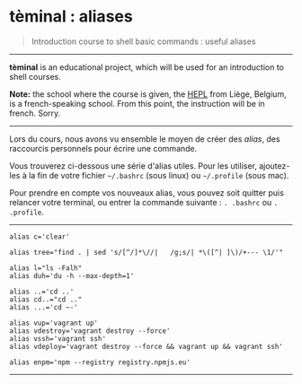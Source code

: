 # tèminal : aliases

> Introduction course to shell basic commands : useful aliases

* * *

**tèminal** is an educational project, which will be used for an introduction to shell courses.

**Note:** the school where the course is given, the [HEPL](http://www.provincedeliege.be/hauteecole) from Liège, Belgium, is a french-speaking school. From this point, the instruction will be in french. Sorry.

* * *

Lors du cours, nous avons vu ensemble le moyen de créer des *alias*, des raccourcis personnels pour écrire une commande.

Vous trouverez ci-dessous une série d'alias utiles. Pour les utiliser, ajoutez-les à la fin de votre fichier `~/.bashrc` (sous linux) ou `~/.profile` (sous mac).

Pour prendre en compte vos nouveaux alias, vous pouvez soit quitter puis relancer votre terminal, ou entrer la commande suivante : `. .bashrc` ou `. .profile`.

* * *

    alias c='clear'
    
    alias tree="find . | sed 's/[^/]*\//|   /g;s/| *\([^| ]\)/+--- \1/'"

    alias l="ls -Falh"
    alias duh='du -h --max-depth=1'

    alias ..='cd ..'
    alias cd..="cd .."
    alias ...='cd ~-'

    alias vup='vagrant up'
    alias vdestroy='vagrant destroy --force'
    alias vssh='vagrant ssh'
    alias vdeploy='vagrant destroy --force && vagrant up && vagrant ssh'

    alias enpm='npm --registry registry.npmjs.eu'

* * *